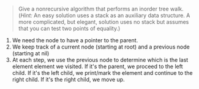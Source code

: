 > Give a nonrecursive algorithm that performs an inorder tree walk. (_Hint:_ An
> easy solution uses a stack as an auxiliary data structure. A more complicated,
> but elegant, solution uses no stack but assumes that you can test two points
> of equality.)

1. We need the node to have a pointer to the parent.
2. We keep track of a current node (starting at root) and a previous node
   (starting at nil)
3. At each step, we use the previous node to determine which is the last element
   element we visited. If it's the parent, we proceed to the left child. If it's
   the left child, we print/mark the element and continue to the right child. If
   it's the right child, we move up.
